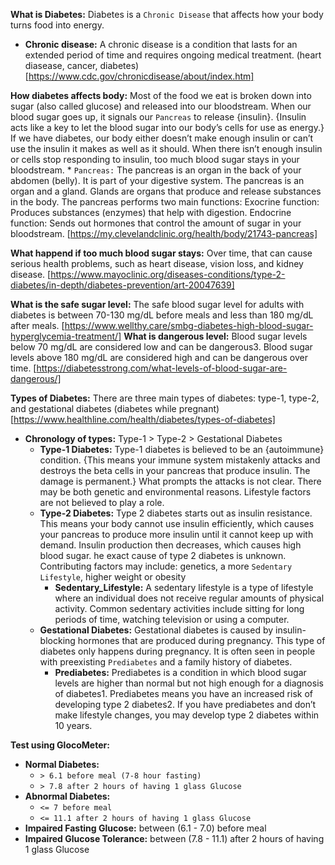 **What is Diabetes:** Diabetes is a `Chronic Disease` that affects how your body turns food into energy.
* **Chronic disease:** A chronic disease is a condition that lasts for an extended period of time and requires ongoing medical treatment. (heart diasease, cancer, diabetes) [https://www.cdc.gov/chronicdisease/about/index.htm]

**How diabetes affects body:** Most of the food we eat is broken down into sugar (also called glucose) and released into our bloodstream. When our blood sugar goes up, it signals our `Pancreas` to release {insulin}. {Insulin acts like a key to let the blood sugar into our body’s cells for use as energy.} If we have diabetes, our body either doesn’t make enough insulin or can’t use the insulin it makes as well as it should. When there isn’t enough insulin or cells stop responding to insulin, too much blood sugar stays in your bloodstream.
	* `Pancreas:` The pancreas is an organ in the back of your abdomen (belly). It is part of your digestive system. The pancreas is an organ and a gland. Glands are organs that produce and release substances in the body. The pancreas performs two main functions: Exocrine function: Produces substances (enzymes) that help with digestion. Endocrine function: Sends out hormones that control the amount of sugar in your bloodstream. [https://my.clevelandclinic.org/health/body/21743-pancreas]

**What happend if too much blood sugar stays:**  Over time, that can cause serious health problems, such as heart disease, vision loss, and kidney disease. [https://www.mayoclinic.org/diseases-conditions/type-2-diabetes/in-depth/diabetes-prevention/art-20047639]

**What is the safe sugar level:** The safe blood sugar level for adults with diabetes is between 70-130 mg/dL before meals and less than 180 mg/dL after meals. [https://www.wellthy.care/smbg-diabetes-high-blood-sugar-hyperglycemia-treatment/]
**What is dangerous level:** Blood sugar levels below 70 mg/dL are considered low and can be dangerous3. Blood sugar levels above 180 mg/dL are considered high and can be dangerous over time. [https://diabetesstrong.com/what-levels-of-blood-sugar-are-dangerous/]

**Types of Diabetes:** There are three main types of diabetes: type-1, type-2, and gestational diabetes (diabetes while pregnant) [https://www.healthline.com/health/diabetes/types-of-diabetes]
* **Chronology of types:** Type-1 > Type-2 > Gestational Diabetes
	* **Type-1 Diabetes:** Type-1 diabetes is believed to be an {autoimmune} condition. {This means your immune system mistakenly attacks and destroys the beta cells in your pancreas that produce insulin. The damage is permanent.} What prompts the attacks is not clear. There may be both genetic and environmental reasons. Lifestyle factors are not believed to play a role.
	* **Type-2 Diabetes:** Type 2 diabetes starts out as insulin resistance. This means your body cannot use insulin efficiently, which causes your pancreas to produce more insulin until it cannot keep up with demand. Insulin production then decreases, which causes high blood sugar. he exact cause of type 2 diabetes is unknown. Contributing factors may include: genetics, a more `Sedentary Lifestyle`, higher weight or obesity
		* **Sedentary_Lifestyle:** A sedentary lifestyle is a type of lifestyle where an individual does not receive regular amounts of physical activity. Common sedentary activities include sitting for long periods of time, watching television or using a computer.
	* **Gestational Diabetes:** Gestational diabetes is caused by insulin-blocking hormones that are produced during pregnancy. This type of diabetes only happens during pregnancy. It is often seen in people with preexisting `Prediabetes` and a family history of diabetes.
		* **Prediabetes:** Prediabetes is a condition in which blood sugar levels are higher than normal but not high enough for a diagnosis of diabetes1. Prediabetes means you have an increased risk of developing type 2 diabetes2. If you have prediabetes and don’t make lifestyle changes, you may develop type 2 diabetes within 10 years.


**Test using GlocoMeter:**
* **Normal Diabetes:**
	* `> 6.1 before meal (7-8 hour fasting)`
	* `> 7.8 after 2 hours of having 1 glass Glucose`
* **Abnormal Diabetes:**
	* `<= 7 before meal`
	* `<= 11.1 after 2 hours of having 1 glass Glucose`
* **Impaired Fasting Glucose:** between (6.1 - 7.0) before meal
* **Impaired Glucose Tolerance:** between (7.8 - 11.1) after 2 hours of having 1 glass Glucose
